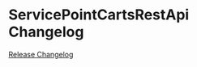 # ServicePointCartsRestApi Changelog

[Release Changelog](https://github.com/spryker/service-point-carts-rest-api/releases)
